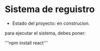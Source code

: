 <h1>Sistema de reguistro</h1>

- Estado del proyecto: en construcion.

para ejecutar el sistema, debes poner:

'''npm install react'''
